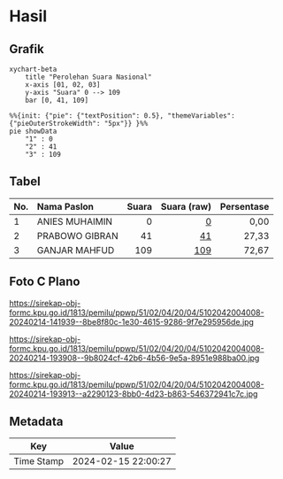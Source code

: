 # Hasil

## Grafik

```mermaid
xychart-beta
    title "Perolehan Suara Nasional"
    x-axis [01, 02, 03]
    y-axis "Suara" 0 --> 109
    bar [0, 41, 109]
```

```mermaid
%%{init: {"pie": {"textPosition": 0.5}, "themeVariables": {"pieOuterStrokeWidth": "5px"}} }%%
pie showData
    "1" : 0
    "2" : 41
    "3" : 109
```

## Tabel

| No. | Nama Paslon    | Suara | Suara (raw) | Persentase |
|:--- |:-------------- | -----:| -----------:| ----------:|
| 1   | ANIES MUHAIMIN | 0     | [0][p-1]    | 0,00       |
| 2   | PRABOWO GIBRAN | 41    | [41][p-2]   | 27,33      |
| 3   | GANJAR MAHFUD  | 109   | [109][p-3]  | 72,67      |


[p-1]: https://github.com/gigit-pemilu/pemilu-2024/blob/main/pilpres/hitung-suara/sub/51-bali/sub/02-tabanan/sub/04-kerambitan/sub/2004-belumbang/sub/008-tps/sub/paslon-1.txt
[p-2]: https://github.com/gigit-pemilu/pemilu-2024/blob/main/pilpres/hitung-suara/sub/51-bali/sub/02-tabanan/sub/04-kerambitan/sub/2004-belumbang/sub/008-tps/sub/paslon-2.txt
[p-3]: https://github.com/gigit-pemilu/pemilu-2024/blob/main/pilpres/hitung-suara/sub/51-bali/sub/02-tabanan/sub/04-kerambitan/sub/2004-belumbang/sub/008-tps/sub/paslon-3.txt

## Foto C Plano

https://sirekap-obj-formc.kpu.go.id/1813/pemilu/ppwp/51/02/04/20/04/5102042004008-20240214-141939--8be8f80c-1e30-4615-9286-9f7e295956de.jpg

https://sirekap-obj-formc.kpu.go.id/1813/pemilu/ppwp/51/02/04/20/04/5102042004008-20240214-193908--9b8024cf-42b6-4b56-9e5a-8951e988ba00.jpg

https://sirekap-obj-formc.kpu.go.id/1813/pemilu/ppwp/51/02/04/20/04/5102042004008-20240214-193913--a2290123-8bb0-4d23-b863-546372941c7c.jpg


## Metadata

| Key        | Value               |
| ---------- | ------------------- |
| Time Stamp | 2024-02-15 22:00:27 |




